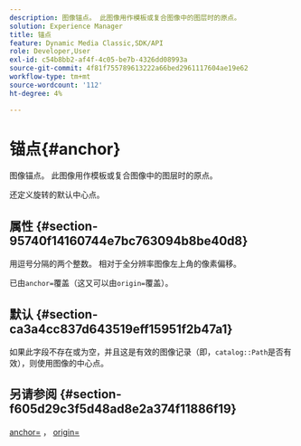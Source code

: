 ```yaml
---
description: 图像锚点。 此图像用作模板或复合图像中的图层时的原点。
solution: Experience Manager
title: 锚点
feature: Dynamic Media Classic,SDK/API
role: Developer,User
exl-id: c54b8bb2-af4f-4c05-be7b-4326dd08993a
source-git-commit: 4f81f755789613222a66bed2961117604ae19e62
workflow-type: tm+mt
source-wordcount: '112'
ht-degree: 4%

---
```


# 锚点{#anchor}

图像锚点。 此图像用作模板或复合图像中的图层时的原点。

还定义旋转的默认中心点。

## 属性 {#section-95740f14160744e7bc763094b8be40d8}

用逗号分隔的两个整数。 相对于全分辨率图像左上角的像素偏移。

已由`anchor=`覆盖（这又可以由`origin=`覆盖）。

## 默认 {#section-ca3a4cc837d643519eff15951f2b47a1}

如果此字段不存在或为空，并且这是有效的图像记录（即，`catalog::Path`是否有效），则使用图像的中心点。

## 另请参阅 {#section-f605d29c3f5d48ad8e2a374f11886f19}

[anchor=](/help/aem-is-ir-api/is-api/http-ref/image-serving-api-ref/c-http-protocol-reference/c-command-reference/r-anchor.md) ， [origin=](/help/aem-is-ir-api/is-api/http-ref/image-serving-api-ref/c-http-protocol-reference/c-command-reference/r-origin.md)
